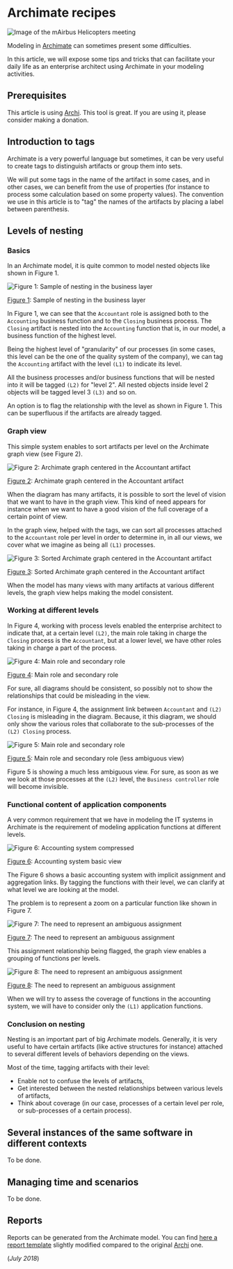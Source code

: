 # Archimate recipes

![Image of the mAirbus Helicopters meeting](../images/swiss-knife.jpg)

Modeling in [Archimate](archimate-intro.md) can sometimes present some difficulties.

In this article, we will expose some tips and tricks that can facilitate your daily life as an enterprise architect using Archimate in your modeling activities.

## Prerequisites

This article is using [Archi](https://archimatetool.com). This tool is great. If you are using it, please consider making a donation.

## Introduction to tags

Archimate is a very powerful language but sometimes, it can be very useful to create tags to distinguish artifacts or group them into sets.

We will put some tags in the name of the artifact in some cases, and in other cases, we can benefit from the use of properties (for instance to process some calculation based on some property values). The convention we use in this article is to "tag" the names of the artifacts by placing a label between parenthesis.

## Levels of nesting

### Basics

In an Archimate model, it is quite common to model nested objects like shown in Figure 1.

![Figure 1: Sample of nesting in the business layer](../archi/Figure-01.png)

<u>Figure 1</u>: Sample of nesting in the business layer

In Figure 1, we can see that the `Accountant` role is assigned both to the `Accounting` business function and to the `Closing` business process. The `Closing` artifact is nested into the `Accounting` function that is, in our model, a business function of the highest level.

Being the highest level of "granularity" of our processes (in some cases, this level can be the one of the quality system of the company), we can tag the `Accounting` artifact with the level `(L1)` to indicate its level.

All the business processes and/or business functions that will be nested into it will be tagged `(L2)` for "level 2". All nested objects inside level 2 objects will be tagged level 3 `(L3)` and so on.

An option is to flag the relationship with the level as shown in Figure 1. This can be superfluous if the artifacts are already tagged.

### Graph view

This simple system enables to sort artifacts per level on the Archimate graph view (see Figure 2).

![Figure 2: Archimate graph centered in the Accountant artifact](../archi/Accountant.png)

<u>Figure 2</u>: Archimate graph centered in the Accountant artifact

When the diagram has many artifacts, it is possible to sort the level of vision that we want to have in the graph view. This kind of need appears for instance when we want to have a good vision of the full coverage of a certain point of view.

In the graph view, helped with the tags, we can sort all processes attached to the `Accountant` role per level in order to determine in, in all our views, we cover what we imagine as being all `(L1)` processes.

![Figure 3: Sorted Archimate graph centered in the Accountant artifact](../archi/Accountant2.png)

<u>Figure 3</u>: Sorted Archimate graph centered in the Accountant artifact

When the model has many views with many artifacts at various different levels, the graph view helps making the model consistent.

### Working at different levels

In Figure 4, working with process levels enabled the enterprise architect to indicate that, at a certain level `(L2)`, the main role taking in charge the `Closing` process is the `Accountant`, but at a lower level, we have other roles taking in charge a part of the process.

![Figure 4: Main role and secondary role](../archi/Figure-04.png)

<u>Figure 4</u>: Main role and secondary role

For sure, all diagrams should be consistent, so possibly not to show the relationships that could be misleading in the view.

For instance, in Figure 4, the assignment link between `Accountant` and `(L2) Closing` is misleading in the diagram. Because, it this diagram, we should only show the various roles that collaborate to the sub-processes of the `(L2) Closing` process.

![Figure 5: Main role and secondary role](../archi/Figure-05.png)

<u>Figure 5</u>: Main role and secondary role (less ambiguous view)

Figure 5 is showing a much less ambiguous view. For sure, as soon as we we look at those processes at the `(L2)` level, the `Business controller` role will become invisible.

### Functional content of application components

A very common requirement that we have in modeling the IT systems in Archimate is the requirement of modeling application functions at different levels.

![Figure 6: Accounting system compressed](../archi/Figure-06.png)

<u>Figure 6</u>: Accounting system basic view

The Figure 6 shows a basic accounting system with implicit assignment and aggregation links. By tagging the functions with their level, we can clarify at what level we are looking at the model.

The problem is to represent a zoom on a particular function like shown in Figure 7.

![Figure 7: The need to represent an ambiguous assignment](../archi/Figure-07.png)

<u>Figure 7</u>: The need to represent an ambiguous assignment

This assignment relationship being flagged, the graph view enables a grouping of functions per levels.

![Figure 8: The need to represent an ambiguous assignment](../archi/AccountingSystem.png)

<u>Figure 8</u>: The need to represent an ambiguous assignment

When we will try to assess the coverage of functions in the accounting system, we will have to consider only the `(L1)` application functions.

### Conclusion on nesting

Nesting is an important part of big Archimate models. Generally, it is very useful to have certain artifacts (like active structures for instance) attached to several different levels of behaviors depending on the views.

Most of the time, tagging artifacts with their level:

  * Enable not to confuse the levels of artifacts,
  * Get interested between the nested relationships between various levels of artifacts,
  * Think about coverage (in our case, processes of a certain level per role, or sub-processes of a certain process).

## Several instances of the same software in different contexts

To be done.

## Managing time and scenarios

To be done.

## Reports

Reports can be generated from the Archimate model. You can find [here a report template](https://github.com/orey/archi-report-template) slightly modified compared to the original [Archi](https://archimatetool.com) one.


(*July 2018*)